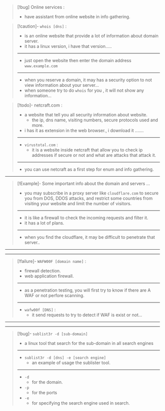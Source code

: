 
>[!bug] Online services :
>- have assistant from online website in info gathering.

>[!caution]- `whois [dns]` :
>- is an online website that provide a lot of information about domain server.
>- it has a linux version, i have that version.....
>---
>- just open the website then enter the domain address `www.example.com`
>---
>- when you reserve a domain, it may has a security option to not view information about your server...
>- when someone try to do `whois` for you , it will not show any information...

>[!todo]- netcraft.com :
>- a website that tell you all security information about website.
>	- the ip, dns name, visiting numbers, secure protocols used and more.
>- i has it as extension in the web browser., i download it .......
>---
>- `virustotal.com` :
>	- it is a website inside netcraft that allow you to check ip addresses if secure or not and what are attacks that attack it.
>---
>- you can use netcraft as a first step for enum and info gathering.

---

>[!Example]- Some important info about the domain and servers ...
>- you may subscribe in a proxy server like `cloudflare.com` to secure you from DOS, DDOS attacks, and restrict some countries from visiting your website and limit the number of visitors.
>---
>- it is like a firewall to check the incoming requests and filter it.
>- it has a lot of plans.
>---
>- when you find the cloudflare, it may be difficult to penetrate that server..

---
---

>[!failure]- `WAFW00F [domain name]` :
>- firewall detection.
>- web application firewall.
>---
>- as a penetration testing, you will first try to know if there are A WAF or not perfore scanning.
>---
>- `wafw00f [DNS]` :
> 	 - it send requests to try to detect if WAF is exist or not...

---
---

>[!bug]- `sublist3r -d [sub-domain]`
>- a linux tool that search for the sub-domain in all search engines
>---
>- `sublist3r -d [dns] -e [search engine]`
>	- an example of usage the sublister tool.
>---
>- `-d`
>	- for the domain.
>- `-p`
>	- for the ports
>- `-e`
>	- for specifying the search engine used in search.



 
